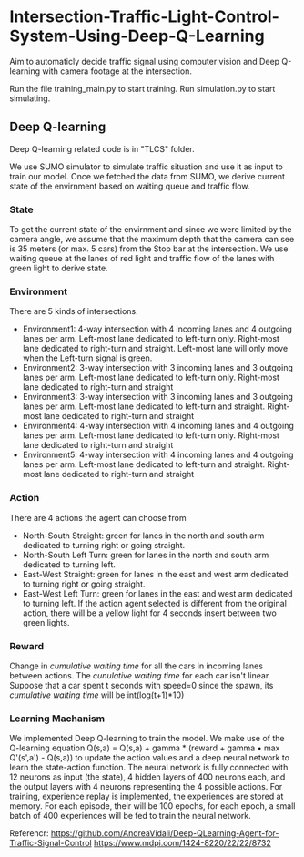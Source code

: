 # Intersection-Traffic-Light-Control-System-Using-Deep-Q-Learning

Aim to automaticly decide traffic signal using computer vision and Deep Q-learning with camera footage at the intersection.


Run the file training_main.py to start training.
Run simulation.py to start simulating.

## Deep Q-learning
Deep Q-learning related code is in "TLCS" folder. 

We use SUMO simulator to simulate traffic situation and use it as input to train our model.
Once we fetched the data from SUMO, we derive current state of the envirnment based on waiting queue and traffic flow.

### State
To get the current state of the envirnment and since we were limited by the camera angle, we assume that the maximum depth that the camera can see is 35 meters (or max. 5 cars) from the Stop bar at the intersection.
We use waiting queue at the lanes of red light and traffic flow of the lanes with green light to derive state.

### Environment
There are 5 kinds of intersections.
- Environment1: 4-way intersection with 4 incoming lanes and 4 outgoing lanes per arm. Left-most lane dedicated to left-turn only. Right-most lane dedicated to right-turn and straight. Left-most lane will only move when the Left-turn signal is green.
- Environment2: 3-way intersection with 3 incoming lanes and 3 outgoing lanes per arm. Left-most lane dedicated to left-turn only. Right-most lane dedicated to right-turn and straight
- Environment3: 3-way intersection with 3 incoming lanes and 3 outgoing lanes per arm. Left-most lane dedicated to left-turn and straight. Right-most lane dedicated to right-turn and straight
- Environment4: 4-way intersection with 4 incoming lanes and 4 outgoing lanes per arm. Left-most lane dedicated to left-turn only. Right-most lane dedicated to right-turn and straight
- Environment5: 4-way intersection with 4 incoming lanes and 4 outgoing lanes per arm. Left-most lane dedicated to left-turn and straight. Right-most lane dedicated to right-turn and straight

### Action
There are 4 actions the agent can choose from
- North-South Straight: green for lanes in the north and south arm dedicated to turning right or going straight.
- North-South Left Turn: green for lanes in the north and south arm dedicated to turning left.
- East-West Straight: green for lanes in the east and west arm dedicated to turning right or going straight.
- East-West Left Turn: green for lanes in the east and west arm dedicated to turning left.
If the action agent selected is different from the original action, there will be a yellow light for 4 seconds insert between two green lights.

### Reward
Change in *cumulative waiting time* for all the cars in incoming lanes between actions.
The *cunulative waiting time* for each car isn't linear.
Suppose that a car spent t seconds with speed=0 since the spawn, its *cumulative waiting time* will be int(log(t+1)*10)

### Learning Machanism
We implemented Deep Q-learning to train the model. 
We make use of the Q-learning equation Q(s,a) = Q(s,a) + gamma * (reward + gamma • max Q'(s',a') - Q(s,a)) to update the action values and a deep neural network to learn the state-action function.
The neural network is fully connected with 12 neurons as input (the state), 4 hidden layers of 400 neurons each, and the output layers with 4 neurons representing the 4 possible actions.
For training, experience replay is implemented, the experiences are stored at memory.
For each episode, their will be 100 epochs, for each epoch, a small batch of 400 experiences will be fed to train the neural network.

Referencr:
https://github.com/AndreaVidali/Deep-QLearning-Agent-for-Traffic-Signal-Control
https://www.mdpi.com/1424-8220/22/22/8732